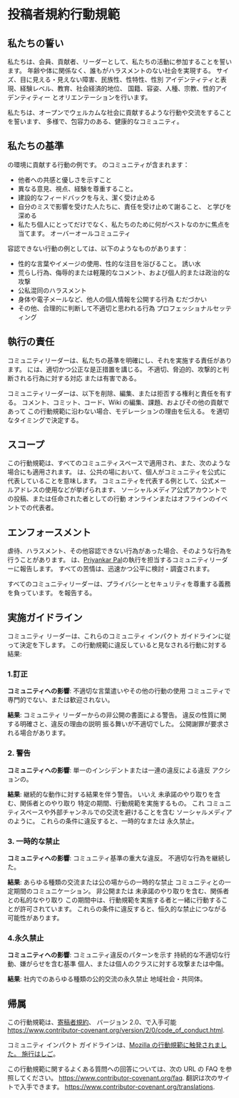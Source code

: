# 投稿者規約行動規範

## 私たちの誓い

私たちは、会員、貢献者、リーダーとして、私たちの活動に参加することを誓います。
年齢や体に関係なく、誰もがハラスメントのない社会を実現する。
サイズ、目に見える・見えない障害、民族性、性特性、性別
アイデンティティと表現、経験レベル、教育、社会経済的地位、
国籍、容姿、人種、宗教、性的アイデンティティー
とオリエンテーションを行います。

私たちは、オープンでウェルカムな社会に貢献するような行動や交流をすることを誓います、
多様で、包容力のある、健康的なコミュニティ。

## 私たちの基準

の環境に貢献する行動の例です。
のコミュニティが含まれます：

- 他者への共感と優しさを示すこと
- 異なる意見、視点、経験を尊重すること。
- 建設的なフィードバックを与え、潔く受け止める
- 自分のミスで影響を受けた人たちに、責任を受け止めて謝ること、
  と学びを深める
- 私たち個人にとってだけでなく、私たちのために何がベストなのかに焦点を当てます。
  オーバーオールコミュニティ

容認できない行動の例としては、以下のようなものがあります：

- 性的な言葉やイメージの使用、性的な注目を浴びること。
  誘い水
- 荒らし行為、侮辱的または軽蔑的なコメント、および個人的または政治的な攻撃
- 公私混同のハラスメント
- 身体や電子メールなど、他人の個人情報を公開する行為
  むだづかい
- その他、合理的に判断して不適切と思われる行為
  プロフェッショナルセッティング

## 執行の責任

コミュニティリーダーは、私たちの基準を明確にし、それを実施する責任があります。
には、適切かつ公正な是正措置を講じる。
不適切、脅迫的、攻撃的と判断される行為に対する対応
または有害である。

コミュニティリーダーは、以下を削除、編集、または拒否する権利と責任を有する。
コメント、コミット、コード、Wiki の編集、課題、およびその他の貢献であって
この行動規範に沿わない場合、モデレーションの理由を伝える。
を適切なタイミングで決定する。

## スコープ

この行動規範は、すべてのコミュニティスペースで適用され、また、次のような場合にも適用されます。
は、公共の場において、個人がコミュニティを公式に代表していることを意味します。
コミュニティを代表する例として、公式メールアドレスの使用などが挙げられます、
ソーシャルメディア公式アカウントでの投稿、または任命された者としての行動
オンラインまたはオフラインのイベントでの代表者。

## エンフォースメント

虐待、ハラスメント、その他容認できない行為があった場合、そのような行為を行うことがあります。
は、[Priyankar Pal](https://twitter.com/Priyankarpal.)の執行を担当するコミュニティリーダーに報告します。
すべての苦情は、迅速かつ公平に検討・調査されます。

すべてのコミュニティリーダーは、プライバシーとセキュリティを尊重する義務を負っています。
を報告する。

## 実施ガイドライン

コミュニティ リーダーは、これらのコミュニティ インパクト ガイドラインに従って決定を下します。
この行動規範に違反していると見なされる行動に対する結果:

### 1.訂正

**コミュニティへの影響**: 不適切な言葉遣いやその他の行動の使用
コミュニティで専門的でない、または歓迎されない。

**結果**: コミュニティ リーダーからの非公開の書面による警告。
違反の性質に関する明確さと、違反の理由の説明
振る舞いが不適切でした。 公開謝罪が要求される場合があります。

### 2. 警告

**コミュニティへの影響**: 単一のインシデントまたは一連の違反による違反
アクションの。

**結果**: 継続的な動作に対する結果を伴う警告。 いいえ
未承諾のやり取りを含む、関係者とのやり取り
特定の期間、行動規範を実施するもの。 これ
コミュニティスペースや外部チャンネルでの交流を避けることを含む
ソーシャルメディアのように。 これらの条件に違反すると、一時的なまたは
永久禁止。

### 3. 一時的な禁止

**コミュニティへの影響**: コミュニティ基準の重大な違反。
不適切な行為を継続した。

**結果**: あらゆる種類の交流または公の場からの一時的な禁止
コミュニティとの一定期間のコミュニケーション。 非公開または
未承諾のやり取りを含む、関係者との私的なやり取り
この期間中は、行動規範を実施する者と一緒に行動することが許可されています。
これらの条件に違反すると、恒久的な禁止につながる可能性があります。

### 4.永久禁止

**コミュニティへの影響**: コミュニティ違反のパターンを示す
持続的な不適切な行動、嫌がらせを含む基準
個人、または個人のクラスに対する攻撃または中傷。

**結果**: 社内でのあらゆる種類の公的交流の永久禁止
地域社会・共同体。

## 帰属

この行動規範は、[寄稿者規約][ホームページ]、
バージョン 2.0、で入手可能
https://www.contributor-covenant.org/version/2/0/code_of_conduct.html.

コミュニティ インパクト ガイドラインは、[Mozilla の行動規範に触発されました。
施行はしご](https://github.com/mozilla/diversity)。

[ホームページ]: https://www.contributor-covenant.org

この行動規範に関するよくある質問への回答については、次の URL の FAQ を参照してください。
https://www.contributor-covenant.org/faq. 翻訳は次のサイトで入手できます。
https://www.contributor-covenant.org/translations.
